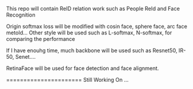 This repo will contain ReID relation work such as People ReId and Face Recognition

Origin softmax loss will be modified with cosin face, sphere face, arc face metold...
Other style will be used such as L-softmax, N-softmax, for comparing the performance


If I have enouhg time, much backbone will be used such as Resnet50, IR-50, Senet....

RetinaFace will be used for face detection and face alignment.



======================
Still Working On ...
